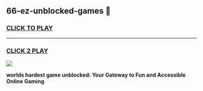 
## 66-ez-unblocked-games 👋
<h3>
<a href="https://premium.freeplayer.one?title=66-ez-unblocked-games&ref=14F">CLICK TO PLAY</a></h3>
<hr>

<h3>
<a href="https://premium.freeplayer.one?title=66-ez-unblocked-games&ref=14F">CLICK 2 PLAY</a>
  
</h3>

<a href="https://premium.freeplayer.one?title=66-ez-unblocked-games&ref=12F/"><img src="https://clearcache.store/games.png"></a>


**worlds hardest game unblocked: Your Gateway to Fun and Accessible Online Gaming**
